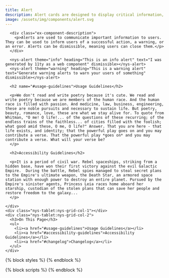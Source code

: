 ```yaml
---
title: Alert
description: Alert cards are designed to display critical information, updates, or warnings that require the user's attention.
image: /assets/img/components/alert.svg
---
```


<div class="nys-grid-container">
  <div class="nys-grid-row">
    <div class="nys-tablet:nys-grid-col-9">
      

      <div class="ex-component-description">
        <p>Alerts are used to communicate important information to users. They can be used to inform users of a successful action, a warning, or an error. Alerts can be dismissible, meaning users can close them.</p>      
      </div>

      <nys-alert theme="info" heading="This is an info alert" text="I was generated by 11ty as a web component" dismissible></nys-alert>
      <nys-alert theme="warning" heading="This is a warning alert" text="Generate warning alerts to warn your users of something" dismissible></nys-alert>

      <h2 name="#usage-guidelines">Usage Guidelines</h2>

      <p>We don't read and write poetry because it's cute. We read and write poetry because we are members of the human race. And the human race is filled with passion. And medicine, law, business, engineering, these are noble pursuits and necessary to sustain life. But poetry, beauty, romance, love, these are what we stay alive for. To quote from Whitman, "O me! O life!... of the questions of these recurring; of the endless trains of the faithless... of cities filled with the foolish; what good amid these, O me, O life?" Answer. That you are here - that life exists, and identity; that the powerful play goes on and you may contribute a verse. That the powerful play *goes on* and you may contribute a verse. What will your verse be?
      </p>

      <h2>Accessibility Guidelines</h2>

      <p>It is a period of civil war. Rebel spaceships, striking from a hidden base, have won their first victory against the evil Galactic Empire.  During the battle, Rebel spies managed to steal secret plans to the Empire's ultimate weapon, the Death Star, an armored space station with enough power to destroy an entire planet. Pursued by the Empire's sinister agents, Princess Leia races home aboard her starship, custodian of the stolen plans that can save her people and restore freedom to the galaxy...
      </p>

    </div>
    <div class="nys-tablet:nys-grid-col-1"></div>
    <div class="nys-tablet:nys-grid-col-2">
      <h3>On This Page</h3>
      <ul>
        <li><a href="#usage-guidelines">Usage Guidelines</a></li>
        <li><a href="#accessibility-guidelines">Accessibility Guidelines</a></li>
        <li><a href="#changelog">Changelog</a></li>
      </ul>
    </div>
  </div>
</div>





{% block styles %}
{% endblock %}

{% block scripts %}
{% endblock %}